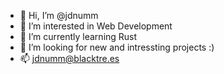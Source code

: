- 👋 Hi, I’m @jdnumm
- 👀 I’m interested in Web Development
- 🌱 I’m currently learning Rust
- 💞️ I’m looking for new and intressting projects :)
- 📫 jdnumm@blacktre.es

<!---
jdnumm/jdnumm is a ✨ special ✨ repository because its `README.md` (this file) appears on your GitHub profile.
You can click the Preview link to take a look at your changes.
--->
